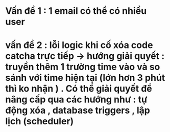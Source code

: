 # Vấn đề 1 : 1 email có thể có nhiều user

# vấn đề 2 : lỗi logic khi cố xóa code catcha trực tiếp -> hướng giải quyết : truyền thêm 1 trường time vào và so sánh với time hiện tại (lớn hơn 3 phút thì ko nhận ) . Có thể giải quyết để nâng cấp qua các hướng như : tự động xóa , database triggers , lập lịch (scheduler) 
